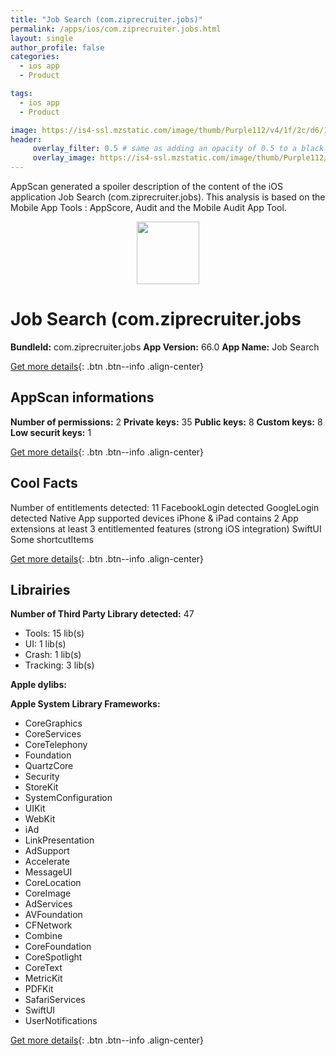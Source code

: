 ```yaml
---
title: "Job Search (com.ziprecruiter.jobs)"
permalink: /apps/ios/com.ziprecruiter.jobs.html
layout: single
author_profile: false
categories: 
  - ios app 
  - Product 

tags: 
  - ios app 
  - Product 

image: https://is4-ssl.mzstatic.com/image/thumb/Purple112/v4/1f/2c/d6/1f2cd6f9-8da9-030f-4f0f-e9b8b84610b6/AppIcon-1x_U007emarketing-0-7-0-0-85-220-0.png/512x512bb.jpg
header: 
     overlay_filter: 0.5 # same as adding an opacity of 0.5 to a black background
     overlay_image: https://is4-ssl.mzstatic.com/image/thumb/Purple112/v4/1f/2c/d6/1f2cd6f9-8da9-030f-4f0f-e9b8b84610b6/AppIcon-1x_U007emarketing-0-7-0-0-85-220-0.png/512x512bb.jpg
---
```

AppScan generated a spoiler description of the content of the iOS application Job Search (com.ziprecruiter.jobs). This analysis is based on the Mobile App Tools : AppScore, Audit and the Mobile Audit App Tool.

  
  
<div style="text-align: center;"><img src="https://is4-ssl.mzstatic.com/image/thumb/Purple112/v4/1f/2c/d6/1f2cd6f9-8da9-030f-4f0f-e9b8b84610b6/AppIcon-1x_U007emarketing-0-7-0-0-85-220-0.png/512x512bb.jpg" width="100" height="100"></div>  
  
# Job Search (com.ziprecruiter.jobs

**BundleId:** com.ziprecruiter.jobs
**App Version:** 66.0
**App Name:** Job Search


[Get more details](/pricing.html){: .btn .btn--info .align-center}  
  
## AppScan informations 

**Number of permissions:** 2
**Private keys:** 35
**Public keys:** 8
**Custom keys:** 8
**Low securit keys:** 1
  
[Get more details](/pricing.html){: .btn .btn--info .align-center}

## Cool Facts

Number of entitlements detected: 11
FacebookLogin detected
GoogleLogin detected
Native App
supported devices iPhone & iPad
contains 2 App extensions
at least 3 entitlemented features (strong iOS integration)
SwiftUI
Some shortcutItems 
  
[Get more details](/pricing.html){: .btn .btn--info .align-center}

## Librairies 
**Number of Third Party Library detected:** 47
- Tools: 15 lib(s)
- UI: 1 lib(s)
- Crash: 1 lib(s)
- Tracking: 3 lib(s)

**Apple dylibs:**


**Apple System Library Frameworks:**
- CoreGraphics
- CoreServices
- CoreTelephony
- Foundation
- QuartzCore
- Security
- StoreKit
- SystemConfiguration
- UIKit
- WebKit
- iAd
- LinkPresentation
- AdSupport
- Accelerate
- MessageUI
- CoreLocation
- CoreImage
- AdServices
- AVFoundation
- CFNetwork
- Combine
- CoreFoundation
- CoreSpotlight
- CoreText
- MetricKit
- PDFKit
- SafariServices
- SwiftUI
- UserNotifications


  
[Get more details](/pricing.html){: .btn .btn--info .align-center}

